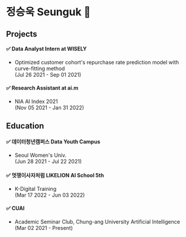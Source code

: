 # 정승욱 Seunguk 👋

## Projects
#### ✅ Data Analyst Intern at WISELY
- Optimized customer cohort's repurchase rate prediction model with curve-fitting method    
(Jul 26 2021 - Sep 01 2021)   

#### ✅ Research Assistant at ai.m 
- NIA AI Index 2021     
(Nov 05 2021 - Jan 31 2022) 

## Education  
#### ✅ 데이터청년캠퍼스 Data Youth Campus 
- Seoul Women's Univ.  
(Jun 28 2021 - Jul 22 2021)

#### ✅ 멋쟁이사자처럼 LIKELION AI School 5th 
- K-Digital Training  
(Mar 17 2022 - Jun 03 2022)

#### ✅ CUAI
- Academic Seminar Club, Chung-ang University Artificial Intelligence  
(Mar 02 2021 - Present)

<!--
**SeungukJeong/SeungukJeong** is a ✨ _special_ ✨ repository because its `README.md` (this file) appears on your GitHub profile.

Here are some ideas to get you started:

- 🔭 I’m currently working on ...
- 🌱 I’m currently learning ...
- 👯 I’m looking to collaborate on ...
- 🤔 I’m looking for help with ...
- 💬 Ask me about ...
- 📫 How to reach me: ...
- 😄 Pronouns: ...
- ⚡ Fun fact: ...
-->
